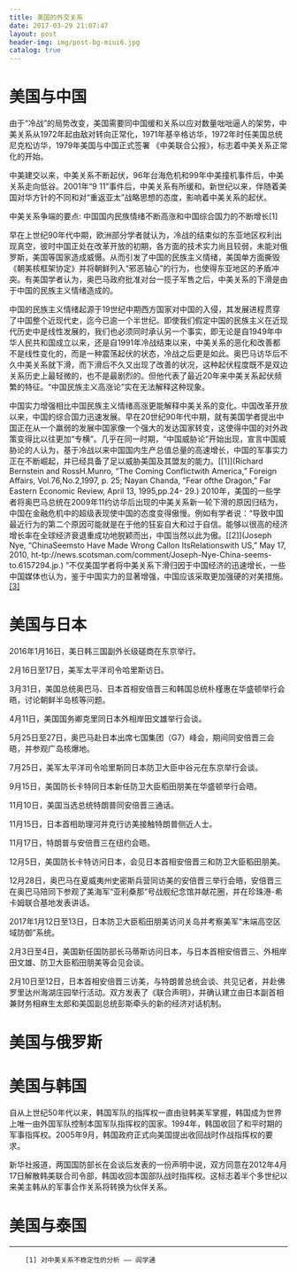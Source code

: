 ```yaml
---
title: 美国的外交关系
date: 2017-03-29 21:07:47
layout: post
header-img: img/post-bg-miui6.jpg
catalog: true
---
```

# 美国与中国

由于“冷战”的局势改变，美国需要同中国缓和关系以应对数量咄咄逼人的架势，中美关系从1972年起由敌对转向正常化，1971年基辛格访华，1972年时任美国总统尼克松访华，1979年美国与中国正式签署 《中美联合公报》，标志着中美关系正常化的开始。

中美建交以来，中美关系不断起伏，96年台海危机和99年中美撞机事件后，中美关系走向低谷。2001年“9 11”事件后，中美关系有所缓和。新世纪以来，伴随着美国对华方针的不同和对“重返亚太”战略思想的态度，影响着中美关系的起伏。

中美关系争端的要点: 中国国内民族情绪不断高涨和中国综合国力的不断增长[1]

早在上世纪90年代中期，欧洲部分学者就认为，冷战的结束似的东亚地区权利出现真空，彼时中国正处在改革开放的初期，各方面的技术实力尚且较弱，未能对俄罗斯，美国等国家造成威慑。从而引发了中国的民族主义情绪，美国单方面撕毁《朝美核框架协定》并将朝鲜列入“邪恶轴心”的行为，也使得东亚地区的矛盾冲突。有美国学者认为，奥巴马政府批准对台一揽子军售之后，中美关系的下滑是由于中国的民族主义情绪造成的。

中国的民族主义情绪起源于19世纪中期西方国家对中国的入侵，其发展进程贯穿了中国整个近现代史，迄今已逾一个半世纪。即使我们假定中国的民族主义在近现代历史中是线性发展的，我们也必须同时承认另一个事实，即无论是自1949年中华人民共和国成立以来，还是自1991年冷战结束以来，中美关系的恶化和改善都不是线性变化的，而是一种震荡起伏的状态，冷战之后更是如此。奥巴马访华后不久中美关系就下滑，而下滑后不久又出现了改善的状况，这种起伏程度既不是双边关系历史上最轻微的，也不是最剧烈的。但他代表了最近20年来中美关系起伏频繁的特征。“中国民族主义高涨论”实在无法解释这种现象。

中国实力增强相比中国民族主义情绪高涨更能解释中美关系的变化。中国改革开放以来，中国的综合国力迅速发展。早在20世纪90年代中期，就有美国学者提出中国正在从一个羸弱的发展中国家像一个强大的发达国家转变，这使得中国的对外政策变得比以往更加“专横”。几乎在同一时期，“中国威胁论”开始出现，宣言中国威胁论的人认为，基于冷战以来中国国内生产总值总量的高速增长，中国的军事实力正在不断崛起，并已经具备了足以威胁美国及其盟友的能力。[[1]](Richard Bernstein and RossH.Munro, “The Coming Conflictwith America,” Foreign Affairs, Vol.76,No.2,1997, p. 25; Nayan Chanda, “Fear ofthe Dragon,” Far Eastern Economic Review, April 13, 1995,pp.24- 29.) 2010年，美国的一些学者将奥巴马总统在2009年11约访华后出现的中美关系新一轮下滑的原因归结为，中国在金融危机中的超级表现使中国的态度变得傲慢。例如有学者说：“导致中国最近行为的第二个原因可能就是在于他的狂妄自大和过于自信。能够以很高的经济增长率在全球经济衰退重成功地脱颖而出，中国当然以此为傲。[[2]](Joseph Nye, “ChinaSeemsto Have Made Wrong Callon ItsRelationswith US,” May 17, 2010, ht-tp://news.scotsman.com/comment/Joseph-Nye-China-seems-to.6157294.jp.) ”不仅美国学者将中美关系下滑归因于中国经济的迅速增长，一些中国媒体也认为，鉴于中国实力的显著增强，中国应该采取更加强硬的对美措施。[[3]](《让西方适应“强硬的中国”》,载《环球时报》,2010年2月2日,第14版。) 

# 美国与日本

2016年1月16日，美日韩三国副外长级磋商在东京举行。

2月16日至17日，美军太平洋司令哈里斯访日。

3月31日，美国总统奥巴马、日本首相安倍晋三和韩国总统朴槿惠在华盛顿举行会晤，讨论朝鲜半岛核等问题。

4月11日，美国国务卿克里同日本外相岸田文雄举行会谈。

5月25日至27日，奥巴马赴日本出席七国集团（G7）峰会，期间同安倍晋三会晤，并参观广岛核爆地。

7月25日，美军太平洋司令哈里斯同日本防卫大臣中谷元在东京举行会谈。

9月15日，美国防长卡特同日本新任防卫大臣稻田朋美在华盛顿举行会晤。

11月10日，美国当选总统特朗普同安倍晋三通话。

11月15日，日本首相助理河井克行访美接触特朗普侧近人士。

11月17日，特朗普与安倍晋三在纽约会晤。

12月5日，美国防长卡特访问日本，会见日本首相安倍晋三和防卫大臣稻田朋美。

12月28日，奥巴马在夏威夷州史密斯兵营同访美的安倍晋三举行会晤，安倍晋三在奥巴马陪同下参观了美海军“亚利桑那”号战舰纪念馆并献花圈，并在珍珠港-希卡姆联合基地发表讲话。

2017年1月12日至13日，日本防卫大臣稻田朋美访问关岛并考察美军“末端高空区域防御”系统。

2月3日至4日，美国新任国防部长马蒂斯访问日本，与日本首相安倍晋三、外相岸田文雄、防卫大臣稻田朋美等会见会谈。

2月10日至12日，日本首相安倍晋三访美，与特朗普总统会谈、共见记者，并赴佛罗里达州海湖庄园举行活动。双方发表了《联合声明》，并确认建立由日本副首相兼财务相麻生太郎和美国副总统彭斯牵头的新的经济对话机制。

# 美国与俄罗斯

# 美国与韩国

自从上世纪50年代以来，韩国军队的指挥权一直由驻韩美军掌握，韩国成为世界上唯一由外国军队控制本国军队指挥权的国家。1994年，韩国收回了和平时期的军事指挥权。2005年9月，韩国政府正式向美国提出收回战时作战指挥权的要求。

新华社报道，两国国防部长在会谈后发表的一份声明中说，双方同意在2012年4月17日解散韩美联合司令部，韩国收回本国部队战时指挥权。这标志着半个多世纪以来美主韩从的军事合作关系将转换为伙伴关系。   　

# 美国与泰国


- - - - -
        [1] 对中美关系不稳定性的分析 —— 阎学通
